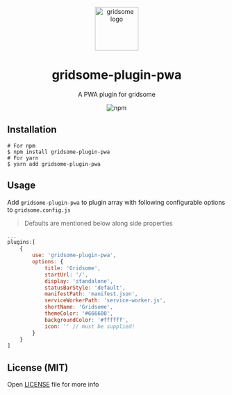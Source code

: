 <p align="center">
    <img src="https://gridsome.org/logos/logo-circle-light.svg" alt="gridsome logo" width="100px"/>
    <h1 align="center">gridsome-plugin-pwa</h1>
    <p align="center"> A PWA plugin for gridsome </p>
    <p align="center"><img alt="npm" src="https://img.shields.io/npm/dt/gridsome-plugin-pwa"></p>
</p>


## Installation
```
# For npm
$ npm install gridsome-plugin-pwa
# For yarn
$ yarn add gridsome-plugin-pwa
```

## Usage
Add `gridsome-plugin-pwa` to plugin array with following configurable options to `gridsome.config.js`

> Defaults are mentioned below along side properties

```js
...
plugins:[
    {
        use: 'gridsome-plugin-pwa',
        options: {
            title: 'Gridsome',
            startUrl: '/',
            display: 'standalone',
            statusBarStyle: 'default',
            manifestPath: 'manifest.json',
            serviceWorkerPath: 'service-worker.js',
            shortName: 'Gridsome',
            themeColor: '#666600',
            backgroundColor: '#ffffff',
            icon: '' // must be supplied!
        }
    }
]
```

## License (MIT)
Open [LICENSE](./LICENSE) file for more info 
